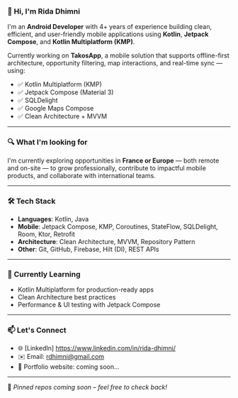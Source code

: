 ### 👋 Hi, I'm Rida Dhimni

I'm an **Android Developer** with 4+ years of experience building clean, efficient, and user-friendly mobile applications using **Kotlin**, **Jetpack Compose**, and **Kotlin Multiplatform (KMP)**.

Currently working on **TakosApp**, a mobile solution that supports offline-first architecture, opportunity filtering, map interactions, and real-time sync — using:

- ✅ Kotlin Multiplatform (KMP)
- ✅ Jetpack Compose (Material 3)
- ✅ SQLDelight
- ✅ Google Maps Compose
- ✅ Clean Architecture + MVVM

---

### 🔍 What I'm looking for

I'm currently exploring opportunities in **France or Europe** — both remote and on-site — to grow professionally, contribute to impactful mobile products, and collaborate with international teams.

---

### 🛠️ Tech Stack

- **Languages**: Kotlin, Java
- **Mobile**: Jetpack Compose, KMP, Coroutines, StateFlow, SQLDelight, Room, Ktor, Retrofit
- **Architecture**: Clean Architecture, MVVM, Repository Pattern
- **Other**: Git, GitHub, Firebase, Hilt (DI), REST APIs

---

### 🌱 Currently Learning

- Kotlin Multiplatform for production-ready apps  
- Clean Architecture best practices  
- Performance & UI testing with Jetpack Compose

---

### 📫 Let's Connect

- 🌐 [LinkedIn] https://www.linkedin.com/in/rida-dhimni/
- ✉️ Email: rdhimni@gmail.com
- 🧠 Portfolio website: coming soon...

---

📌 *Pinned repos coming soon – feel free to check back!*
